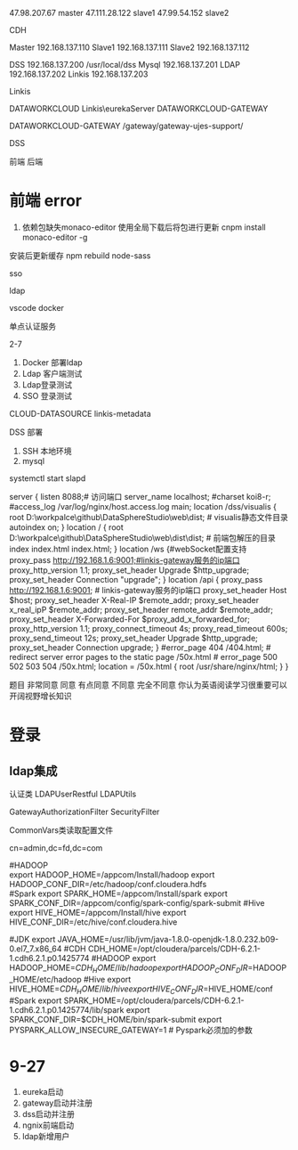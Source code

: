 47.98.207.67 master
47.111.28.122 slave1
47.99.54.152 slave2

CDH

Master 192.168.137.110
Slave1 192.168.137.111
Slave2 192.168.137.112


DSS 192.168.137.200	/usr/local/dss
Mysql 192.168.137.201
LDAP 192.168.137.202
Linkis 192.168.137.203


Linkis 

DATAWORKCLOUD Linkis\eurekaServer
DATAWORKCLOUD-GATEWAY

DATAWORKCLOUD-GATEWAY  /gateway/gateway-ujes-support/



DSS

前端  后端


# 前端 error

1.	依赖包缺失monaco-editor
使用全局下载后将包进行更新
cnpm install monaco-editor -g 

安装后更新缓存
npm rebuild node-sass


sso 

ldap



vscode  docker



单点认证服务




2-7 

1.	Docker 部署ldap
2.	Ldap 客户端测试
3.	Ldap登录测试
4.	SSO 登录测试

CLOUD-DATASOURCE  linkis-metadata








DSS 部署

1.	SSH 本地环境
2.	mysql

systemctl start slapd


server {
            listen       8088;# 访问端口
            server_name  localhost;
            #charset koi8-r;
            #access_log  /var/log/nginx/host.access.log  main;
            location /dss/visualis {
            root   D:\\workpalce\github\DataSphereStudio\web\dist; # visualis静态文件目录
            autoindex on;
            }
            location / {
            root   D:\\workpalce\github\DataSphereStudio\web\dist\dist; # 前端包解压的目录
            index  index.html index.html;
            }
            location /ws {#webSocket配置支持
            proxy_pass http://192.168.1.6:9001;#linkis-gateway服务的ip端口
            proxy_http_version 1.1;
            proxy_set_header Upgrade $http_upgrade;
            proxy_set_header Connection "upgrade";
            }
            location /api {
            proxy_pass http://192.168.1.6:9001; # linkis-gateway服务的ip端口
            proxy_set_header Host $host;
            proxy_set_header X-Real-IP $remote_addr;
            proxy_set_header x_real_ipP $remote_addr;
            proxy_set_header remote_addr $remote_addr;
            proxy_set_header X-Forwarded-For $proxy_add_x_forwarded_for;
            proxy_http_version 1.1;
            proxy_connect_timeout 4s;
            proxy_read_timeout 600s;
            proxy_send_timeout 12s;
            proxy_set_header Upgrade $http_upgrade;
            proxy_set_header Connection upgrade;
            }
            #error_page  404              /404.html;
            # redirect server error pages to the static page /50x.html
            #
            error_page   500 502 503 504  /50x.html;
            location = /50x.html {
            root   /usr/share/nginx/html;
            }
        }


题目	非常同意	同意	有点同意	不同意	完全不同意
你认为英语阅读学习很重要可以开阔视野增长知识					
					





# 登录

## ldap集成

认证类
LDAPUserRestful
LDAPUtils

GatewayAuthorizationFilter
SecurityFilter

CommonVars类读取配置文件

cn=admin,dc=fd,dc=com


   #HADOOP  
   export HADOOP_HOME=/appcom/Install/hadoop
   export HADOOP_CONF_DIR=/etc/hadoop/conf.cloudera.hdfs  
   #Spark
   export SPARK_HOME=/appcom/Install/spark
   export SPARK_CONF_DIR=/appcom/config/spark-config/spark-submit
   #Hive
   export HIVE_HOME=/appcom/Install/hive
   export HIVE_CONF_DIR=/etc/hive/conf.cloudera.hive
					



#JDK
export JAVA_HOME=/usr/lib/jvm/java-1.8.0-openjdk-1.8.0.232.b09-0.el7_7.x86_64
#CDH
CDH_HOME=/opt/cloudera/parcels/CDH-6.2.1-1.cdh6.2.1.p0.1425774
#HADOOP
export HADOOP_HOME=$CDH_HOME/lib/hadoop
export HADOOP_CONF_DIR=$HADOOP_HOME/etc/hadoop
#Hive
export HIVE_HOME=$CDH_HOME/lib/hive
export HIVE_CONF_DIR=$HIVE_HOME/conf
#Spark
export SPARK_HOME=/opt/cloudera/parcels/CDH-6.2.1-1.cdh6.2.1.p0.1425774/lib/spark
export SPARK_CONF_DIR=$CDH_HOME/bin/spark-submit
export PYSPARK_ALLOW_INSECURE_GATEWAY=1  # Pyspark必须加的参数







# 9-27

1. eureka启动
2. gateway启动并注册
3. dss启动并注册
4. ngnix前端启动
5. ldap新增用户







